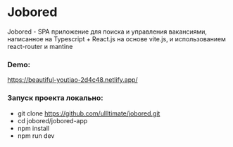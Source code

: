 # Jobored

Jobored - SPA приложение для поиска и управления вакансиями, написанное на Typescript + React.js на основе vite.js, и использованием react-router и mantine

### Demo: 
https://beautiful-youtiao-2d4c48.netlify.app/

### Запуск проекта локально:

- git clone https://github.com/ullltimate/jobored.git
- cd jobored/jobored-app
- npm install
- npm run dev

